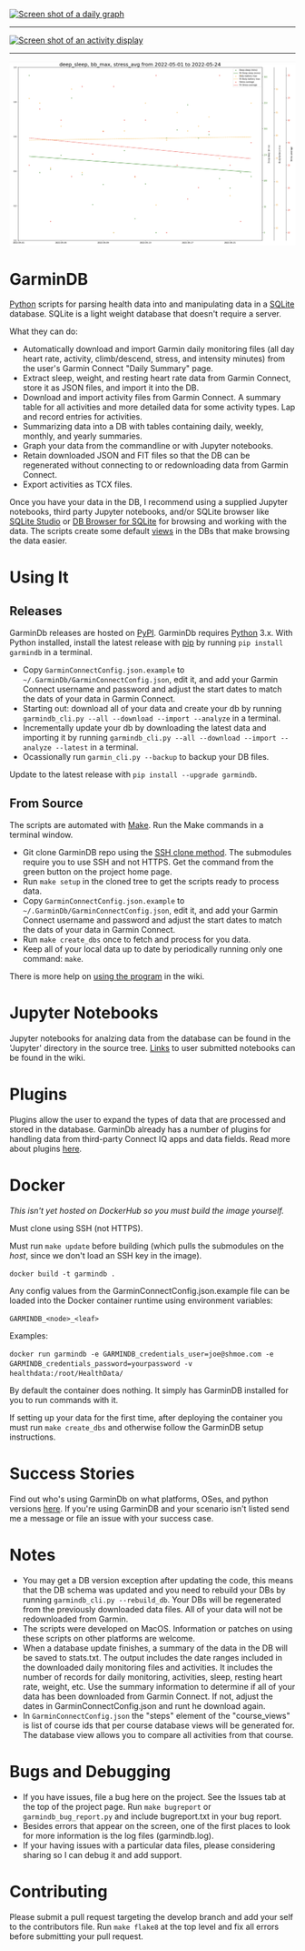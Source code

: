 [![Screen shot of a daily graph](https://raw.githubusercontent.com/tcgoetz/GarminDB/master/Screenshots/Screen_Shot_jupyter_daily_sm.jpg)](https://github.com/tcgoetz/GarminDB/wiki/Screenshots)

---

[![Screen shot of an activity display](https://raw.githubusercontent.com/tcgoetz/GarminDB/master/Screenshots/Screen_Shot_activity_sm.jpg)](https://github.com/tcgoetz/GarminDB/wiki/Screenshots)

---

[![Screen shot of daily trend ](Screenshots/Screen_Shot_daily_trend.png)](https://github.com/tcgoetz/GarminDB/wiki/Screenshots)


# GarminDB

[Python](https://www.python.org/) scripts for parsing health data into and manipulating data in a [SQLite](http://sqlite.org/) database. SQLite is a light weight database that doesn't require a server.

What they can do:
* Automatically download and import Garmin daily monitoring files (all day heart rate, activity, climb/descend, stress, and intensity minutes) from the user's Garmin Connect "Daily Summary" page.
* Extract sleep, weight, and resting heart rate data from Garmin Connect, store it as JSON files, and import it into the DB.
* Download and import activity files from Garmin Connect. A summary table for all activities and more detailed data for some activity types. Lap and record entries for activities.
* Summarizing data into a DB with tables containing daily, weekly, monthly, and yearly summaries.
* Graph your data from the commandline or with Jupyter notebooks.
* Retain downloaded JSON and FIT files so that the DB can be regenerated without connecting to or redownloading data from Garmin Connect.
* Export activities as TCX files.

Once you have your data in the DB, I recommend using a supplied Jupyter notebooks, third party Jupyter notebooks, and/or SQLite browser like [SQLite Studio](http://sqlitestudio.pl) or [DB Browser for SQLite](https://sqlitebrowser.org/) for browsing and working with the data. The scripts create some default [views](http://www.tutorialspoint.com/sqlite/sqlite_views.htm) in the DBs that make browsing the data easier.

# Using It

## Releases

GarminDb releases are hosted on [PyPI](https://pypi.org/project/garmindb/). GarminDb requires [Python](https://www.python.org/) 3.x. With Python installed, install the latest release with [pip](https://pypi.org/project/pip/) by running `pip install garmindb` in a terminal.
* Copy `GarminConnectConfig.json.example` to `~/.GarminDb/GarminConnectConfig.json`, edit it, and add your Garmin Connect username and password and adjust the start dates to match the dats of your data in Garmin Connect.
* Starting out: download all of your data and create your db by running `garmindb_cli.py --all --download --import --analyze` in a terminal.
* Incrementally update your db by downloading the latest data and importing it by running `garmindb_cli.py --all --download --import --analyze --latest` in a terminal.
* Ocassionally run `garmin_cli.py --backup` to backup your DB files.

Update to the latest release with `pip install --upgrade garmindb`.

## From Source

The scripts are automated with [Make](https://www.gnu.org/software/make/manual/make.html). Run the Make commands in a terminal window.

* Git clone GarminDB repo using the [SSH clone method](https://github.com/git-guides/git-clone#git-clone-with-ssh). The submodules require you to use SSH and not HTTPS. Get the command from the green button on the project home page.
* Run `make setup` in the cloned tree to get the scripts ready to process data.
* Copy `GarminConnectConfig.json.example` to `~/.GarminDb/GarminConnectConfig.json`, edit it, and add your Garmin Connect username and password and adjust the start dates to match the dats of your data in Garmin Connect.
* Run `make create_dbs` once to fetch and process for you data.
* Keep all of your local data up to date by periodically running only one command: `make`.

There is more help on [using the program](https://github.com/tcgoetz/GarminDB/wiki/Usage) in the wiki.

# Jupyter Notebooks #

Jupyter notebooks for analzing data from the database can be found in the 'Jupyter' directory in the source tree. [Links](https://github.com/tcgoetz/GarminDB/wiki/Related-Projects#jupyter-notebooks) to user submitted notebooks can be found in the wiki.

# Plugins #

Plugins allow the user to expand the types of data that are processed and stored in the database. GarminDb already has a number of plugins for handling data from third-party Connect IQ apps and data fields. Read more about plugins [here](https://github.com/tcgoetz/GarminDbPlugins).

# Docker

*This isn't yet hosted on DockerHub so you must build the image yourself.*

Must clone using SSH (not HTTPS).

Must run `make update` before building (which pulls the submodules on the *host*, since we don't load an SSH key in the image).

`docker build -t garmindb .`

Any config values from the GarminConnectConfig.json.example file can be loaded into the Docker container runtime using environment variables:

`GARMINDB_<node>_<leaf>`

Examples:

`docker run garmindb -e GARMINDB_credentials_user=joe@shmoe.com -e GARMINDB_credentials_password=yourpassword -v healthdata:/root/HealthData/`

By default the container does nothing. It simply has GarminDB installed for you to run commands with it.

If setting up your data for the first time, after deploying the container you must run `make create_dbs` and otherwise follow the GarminDB setup instructions.

# Success Stories

Find out who's using GarminDb on what platforms, OSes, and python versions [here](https://github.com/tcgoetz/GarminDB/wiki/Success-Stories). If you're using GarminDB and your scenario isn't listed send me a message or file an issue with your success case.

# Notes

* You may get a DB version exception after updating the code, this means that the DB schema was updated and you need to rebuild your DBs by running `garmindb_cli.py --rebuild_db`. Your DBs will be regenerated from the previously downloaded data files. All of your data will not be redownloaded from Garmin.
* The scripts were developed on MacOS. Information or patches on using these scripts on other platforms are welcome.
* When a database update finishes, a summary of the data in the DB will be saved to stats.txt. The output includes the date ranges included in the downloaded daily monitoring files and activities. It includes the number of records for daily monitoring, activities, sleep, resting heart rate, weight, etc. Use the summary information to determine if all of your data has been downloaded from Garmin Connect. If not, adjust the dates in GarminConnectConfig.json and runt he download again.
* In `GarminConnectConfig.json` the "steps" element of the "course_views" is list of course ids that per course database views will be generated for. The database view allows you to compare all activities from that course.

# Bugs and Debugging

* If you have issues, file a bug here on the project. See the Issues tab at the top of the project page. Run `make bugreport` or `garmindb_bug_report.py` and include bugreport.txt in your bug report.
* Besides errors that appear on the screen, one of the first places to look for more information is the log files (garmindb.log).
* If your having issues with a particular data files, please considering sharing so I can debug it and add support.

# Contributing

Please submit a pull request targeting the develop branch and add your self to the contributors file. Run `make flake8` at the top level and fix all errors before submitting your pull request.
